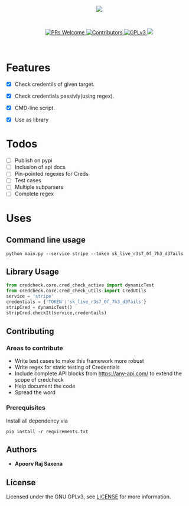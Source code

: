 <p align="center">
<img src="https://raw.githubusercontent.com/secxena/credcheck/master/credcheck.png">
</p>
<br>

<p align="center">
  <a href="http://makeapullrequest.com">
    <img src="https://img.shields.io/badge/PRs-welcome-brightgreen.svg?style=flat-square" alt="PRs Welcome">
  </a>
    <a href="https://github.com">
    <img src="https://img.shields.io/github/contributors/secxena/credcheck.svg" alt="Contributors">
  </a>
    <a href="https://www.gnu.org/licenses/gpl-3.0">
    <img src="https://img.shields.io/badge/License-GPLv3-blue.svg?style=flat-square" alt="GPLv3">
    </a>
    <a href="https://twitter.com/secxena">
    <img src="https://img.shields.io/twitter/follow/secxena.svg?logo=twitter">
    </a>
</p>
<br>



# Features

- [x] Check credentils of given target. 
- [x] Check credentials passivly(using regex).
- [x] CMD-line script.
- [x] Use as library


# Todos
- [ ] Publish on pypi
- [ ] Inclusion of api docs
- [ ] Pin-pointed regexes for Creds
- [ ] Test cases
- [ ] Multiple subparsers
- [ ] Complete regex

# Uses
## Command line usage
```
python main.py --service stripe --token sk_live_r3s7_0f_7h3_d37ails
```
## Library Usage
```python
from credcheck.core.cred_check_active import dynamicTest
from credcheck.core.cred_check_utils import CredUtils
service = 'stripe'
credentials = {'TOKEN':'sk_live_r3s7_0f_7h3_d37ails'}
stripCred = dynamicTest()
stripCred.checkIt(service,credentails)
```
## Contributing
###  Areas to contribute
- Write test cases to make this framework more robust
- Write regex for static testing of Credentials
- Include complete API blocks from https://any-api.com/ to extend the scope of credcheck
- Help document the code
- Spread the word

### Prerequisites

Install all dependency via

```
pip install -r requirements.txt
```

## Authors

* **Apoorv Raj Saxena** 

## License

Licensed under the GNU GPLv3, see [LICENSE](LICENSE) for more information.


